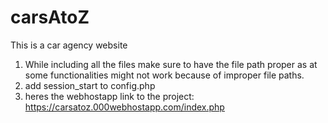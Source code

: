 # carsAtoZ
This is a car agency website
1. While including all the files make sure to have the file path proper as at some functionalities might not work because of improper file paths.
2. add session_start to config.php
3. heres the webhostapp link to the project: https://carsatoz.000webhostapp.com/index.php

